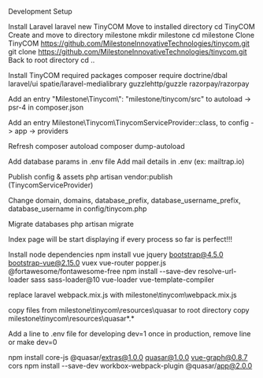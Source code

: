 Development Setup

Install Laravel
	laravel new TinyCOM
Move to installed directory
	cd TinyCOM
Create and move to directory milestone
	mkdir milestone
	cd milestone
Clone TinyCOM https://github.com/MilestoneInnovativeTechnologies/tinycom.git
	git clone https://github.com/MilestoneInnovativeTechnologies/tinycom.git
Back to root directory
    cd ..



Install TinyCOM required packages
composer require doctrine/dbal laravel/ui spatie/laravel-medialibrary guzzlehttp/guzzle razorpay/razorpay

Add an entry
"Milestone\\Tinycom\\": "milestone/tinycom/src"
to autoload -> psr-4 in composer.json

Add an entry
Milestone\Tinycom\TinycomServiceProvider::class,
to config -> app -> providers

Refresh composer autoload
    composer dump-autoload

Add database params in .env file
Add mail details in .env (ex: mailtrap.io)

Publish config & assets
    php artisan vendor:publish
    (TinycomServiceProvider)

Change domain, domains, database_prefix, database_username_prefix, database_username
in config/tinycom.php

Migrate databases
    php artisan migrate

Index page will be start displaying if every process so far is perfect!!!

Install node dependencies
    npm install vue jquery bootstrap@4.5.0 bootstrap-vue@2.15.0 vuex vue-router popper.js @fortawesome/fontawesome-free
    npm install --save-dev resolve-url-loader sass sass-loader@10 vue-loader vue-template-compiler

replace laravel webpack.mix.js with milestone\tinycom\webpack.mix.js

copy files from milestone\tinycom\resources\quasar to root directory
    copy milestone\tinycom\resources\quasar\*.*

Add a line to .env file for developing
    dev=1
once in production, remove line or make dev=0

npm install core-js @quasar/extras@1.0.0 quasar@1.0.0 vue-graph@0.8.7 cors
npm install --save-dev workbox-webpack-plugin @quasar/app@2.0.0
